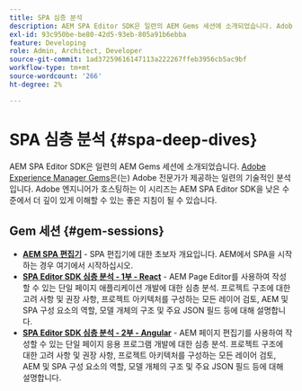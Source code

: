 ```yaml
---
title: SPA 심층 분석
description: AEM SPA Editor SDK은 일련의 AEM Gems 세션에 소개되었습니다. Adobe 엔지니어가 호스팅하는 이 시리즈는 Adobe 엔지니어가 호스팅하는 AEM SPA Editor SDK을 낮은 수준에서 더 깊이 있게 이해할 수 있는 훌륭한 가이드가 될 수 있습니다.
exl-id: 93c950be-be80-42d5-93eb-805a91b6ebba
feature: Developing
role: Admin, Architect, Developer
source-git-commit: 1ad37259616147113a222267ffeb3956cb5ac9bf
workflow-type: tm+mt
source-wordcount: '266'
ht-degree: 2%

---
```


# SPA 심층 분석 {#spa-deep-dives}

AEM SPA Editor SDK은 일련의 AEM Gems 세션에 소개되었습니다. [Adobe Experience Manager Gems](https://helpx.adobe.com/experience-manager/kt/eseminars/gems/aem-index.html)은(는) Adobe 전문가가 제공하는 일련의 기술적인 분석입니다. Adobe 엔지니어가 호스팅하는 이 시리즈는 AEM SPA Editor SDK을 낮은 수준에서 더 깊이 있게 이해할 수 있는 좋은 지침이 될 수 있습니다.

## Gem 세션 {#gem-sessions}

* **[AEM SPA 편집기](https://experienceleague.adobe.com/en/docs/events/experience-manager-gems-recordings/gems2018/aem-spa-editor)** - SPA 편집기에 대한 초보자 개요입니다. AEM에서 SPA을 시작하는 경우 여기에서 시작하십시오.
* **[SPA Editor SDK 심층 분석 - 1부 - React](https://experienceleague.adobe.com/en/docs/events/experience-manager-gems-recordings/gems2018/spa-editor-sdk-deep-dive-react)** - AEM Page Editor를 사용하여 작성할 수 있는 단일 페이지 애플리케이션 개발에 대한 심층 분석. 프로젝트 구조에 대한 고려 사항 및 권장 사항, 프로젝트 아키텍처를 구성하는 모든 레이어 검토, AEM 및 SPA 구성 요소의 역할, 모델 개체의 구조 및 주요 JSON 필드 등에 대해 설명합니다.
* **[SPA Editor SDK 심층 분석 - 2부 - Angular](https://experienceleague.adobe.com/en/docs/events/experience-manager-gems-recordings/gems2018/spa-editor-sdk-deep-dive-angular)** - AEM 페이지 편집기를 사용하여 작성할 수 있는 단일 페이지 응용 프로그램 개발에 대한 심층 분석. 프로젝트 구조에 대한 고려 사항 및 권장 사항, 프로젝트 아키텍처를 구성하는 모든 레이어 검토, AEM 및 SPA 구성 요소의 역할, 모델 개체의 구조 및 주요 JSON 필드 등에 대해 설명합니다.

